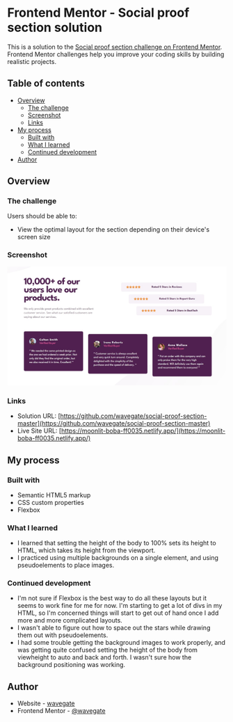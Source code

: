 # Frontend Mentor - Social proof section solution

This is a solution to the [Social proof section challenge on Frontend Mentor](https://www.frontendmentor.io/challenges/social-proof-section-6e0qTv_bA). Frontend Mentor challenges help you improve your coding skills by building realistic projects.

## Table of contents

- [Overview](#overview)
  - [The challenge](#the-challenge)
  - [Screenshot](#screenshot)
  - [Links](#links)
- [My process](#my-process)
  - [Built with](#built-with)
  - [What I learned](#what-i-learned)
  - [Continued development](#continued-development)
- [Author](#author)

## Overview

### The challenge

Users should be able to:

- View the optimal layout for the section depending on their device's screen size

### Screenshot

![](./screenshot.jpg)

### Links

- Solution URL: [https://github.com/wavegate/social-proof-section-master](https://github.com/wavegate/social-proof-section-master)
- Live Site URL: [https://moonlit-boba-ff0035.netlify.app/](https://moonlit-boba-ff0035.netlify.app/)

## My process

### Built with

- Semantic HTML5 markup
- CSS custom properties
- Flexbox

### What I learned

- I learned that setting the height of the body to 100% sets its height to HTML, which takes its height from the viewport.
- I practiced using multiple backgrounds on a single element, and using pseudoelements to place images.

### Continued development

- I'm not sure if Flexbox is the best way to do all these layouts but it seems to work fine for me for now. I'm starting to get a lot of divs in my HTML, so I'm concerned things will start to get out of hand once I add more and more complicated layouts.
- I wasn't able to figure out how to space out the stars while drawing them out with pseudoelements.
- I had some trouble getting the background images to work properly, and was getting quite confused setting the height of the body from viewheight to auto and back and forth. I wasn't sure how the background positioning was working.

## Author

- Website - [wavegate](https://github.com/wavegate)
- Frontend Mentor - [@wavegate](https://www.frontendmentor.io/profile/wavegate)
